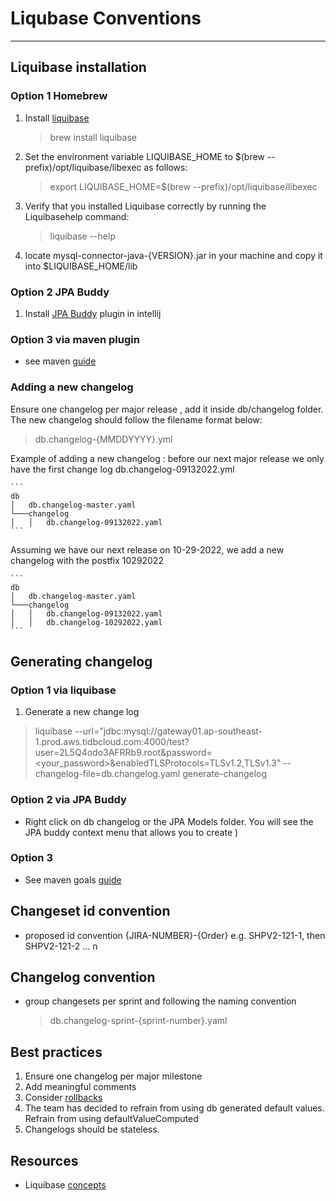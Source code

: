 # Liqubase Conventions

---

## Liquibase installation

### Option 1 Homebrew
1. Install [liquibase](https://docs.liquibase.com/workflows/liquibase-community/homebrew-installation-for-macos.html
   )
   > brew install liquibase
2. Set the environment variable LIQUIBASE_HOME to $(brew --prefix)/opt/liquibase/libexec as follows:
   > export LIQUIBASE_HOME=$(brew --prefix)/opt/liquibase/libexec 
3. Verify that you installed Liquibase correctly by running the Liquibasehelp command:
   > liquibase --help
4. locate mysql-connector-java-{VERSION}.jar in your machine and copy it into $LIQUIBASE_HOME/lib

### Option 2 JPA Buddy
1. Install [JPA Buddy](https://www.jpa-buddy.com/) plugin in intellij

### Option 3 via maven plugin
- see maven [guide](https://docs.liquibase.com/tools-integrations/maven/home.html)

### Adding a new changelog
    
   Ensure one changelog per major release , add it inside db/changelog folder.
   The new changelog should follow the filename format below:
   > db.changelog-{MMDDYYYY}.yml
    
   Example of adding a new changelog
: before our next major release we only have the first change log
    db.changelog-09132022.yml

    ```
    db
    │   db.changelog-master.yaml
    └───changelog
    │   │   db.changelog-09132022.yaml
    ```

   Assuming we have our next release on 10-29-2022,
   we add a new changelog with the postfix 10292022

    ```
    db
    │   db.changelog-master.yaml
    └───changelog
    │   │   db.changelog-09132022.yaml
    │   │   db.changelog-10292022.yaml
    ```

## Generating changelog

### Option 1 via liquibase
1. Generate a new change log
 > liquibase --url="jdbc:mysql://gateway01.ap-southeast-1.prod.aws.tidbcloud.com:4000/test?user=2L5Q4odo3AFRRb9.root&password=<your_password>&enabledTLSProtocols=TLSv1.2,TLSv1.3" --changelog-file=db.changelog.yaml generate-changelog

### Option 2 via JPA Buddy
 - Right click on db changelog or the JPA Models folder. You will see the JPA buddy context menu that allows you to create
)

### Option 3 
 - See maven goals [guide](https://docs.liquibase.com/tools-integrations/maven/commands/home.html)

## Changeset id convention
- proposed id convention {JIRA-NUMBER}-{Order} e.g. SHPV2-121-1, then SHPV2-121-2 ... n

## Changelog convention
- group changesets per sprint and following the naming convention
  > db.changelog-sprint-{sprint-number}.yaml
## Best practices  
1. Ensure one changelog per major milestone
2. Add meaningful comments
3. Consider [rollbacks](https://docs.liquibase.com/workflows/liquibase-community/using-rollback.html) 
4. The team has decided to refrain from using db generated default values. Refrain from using defaultValueComputed
5. Changelogs should be stateless.
   
## Resources
 - Liquibase [concepts](https://docs.liquibase.com/concepts/home.html)